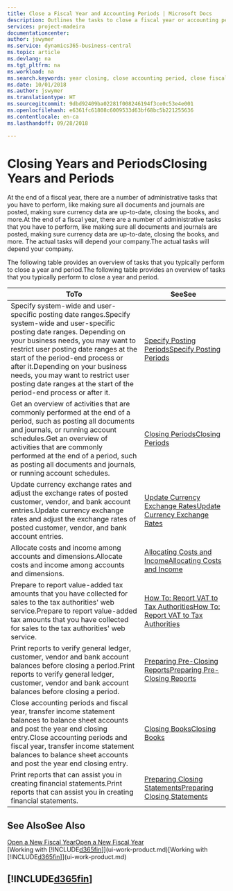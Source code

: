 ```yaml
---
title: Close a Fiscal Year and Accounting Periods | Microsoft Docs
description: Outlines the tasks to close a fiscal year or accounting period, for example, making sure documents and journals are posted and verifying bank balances.
services: project-madeira
documentationcenter: 
author: jswymer
ms.service: dynamics365-business-central
ms.topic: article
ms.devlang: na
ms.tgt_pltfrm: na
ms.workload: na
ms.search.keywords: year closing, close accounting period, close fiscal year, bank account detailed trial balance
ms.date: 10/01/2018
ms.author: jswymer
ms.translationtype: HT
ms.sourcegitcommit: 9dbd92409ba02281f008246194f3ce0c53e4e001
ms.openlocfilehash: e6361fc61808c6009533d63bf68bc5b221255636
ms.contentlocale: en-ca
ms.lasthandoff: 09/28/2018

---
```

# <a name="closing-years-and-periods"></a><span data-ttu-id="9d1cb-103">Closing Years and Periods</span><span class="sxs-lookup"><span data-stu-id="9d1cb-103">Closing Years and Periods</span></span>
<span data-ttu-id="9d1cb-104">At the end of a fiscal year, there are a number of administrative tasks that you have to perform, like making sure all documents and journals are posted, making sure currency data are up-to-date, closing the books, and more.</span><span class="sxs-lookup"><span data-stu-id="9d1cb-104">At the end of a fiscal year, there are a number of administrative tasks that you have to perform, like making sure all documents and journals are posted, making sure currency data are up-to-date, closing the books, and more.</span></span> <span data-ttu-id="9d1cb-105">The actual tasks will depend your company.</span><span class="sxs-lookup"><span data-stu-id="9d1cb-105">The actual tasks will depend your company.</span></span>

<span data-ttu-id="9d1cb-106">The following table provides an overview of tasks that you typically perform to close a year and period.</span><span class="sxs-lookup"><span data-stu-id="9d1cb-106">The following table provides an overview of tasks that you typically perform to close a year and period.</span></span>

| <span data-ttu-id="9d1cb-107">To</span><span class="sxs-lookup"><span data-stu-id="9d1cb-107">To</span></span> | <span data-ttu-id="9d1cb-108">See</span><span class="sxs-lookup"><span data-stu-id="9d1cb-108">See</span></span> |
| --- | --- |
| <span data-ttu-id="9d1cb-109">Specify system-wide and user-specific posting date ranges.</span><span class="sxs-lookup"><span data-stu-id="9d1cb-109">Specify system-wide and user-specific posting date ranges.</span></span> <span data-ttu-id="9d1cb-110">Depending on your business needs, you may want to restrict user posting date ranges at the start of the period-end process or after it.</span><span class="sxs-lookup"><span data-stu-id="9d1cb-110">Depending on your business needs, you may want to restrict user posting date ranges at the start of the period-end process or after it.</span></span> |[<span data-ttu-id="9d1cb-111">Specify Posting Periods</span><span class="sxs-lookup"><span data-stu-id="9d1cb-111">Specify Posting Periods</span></span>](finance-how-specify-posting-periods.md) |
| <span data-ttu-id="9d1cb-112">Get an overview of activities that are commonly performed at the end of a period, such as posting all documents and journals, or running account schedules.</span><span class="sxs-lookup"><span data-stu-id="9d1cb-112">Get an overview of activities that are commonly performed at the end of a period, such as posting all documents and journals, or running account schedules.</span></span> |[<span data-ttu-id="9d1cb-113">Closing Periods</span><span class="sxs-lookup"><span data-stu-id="9d1cb-113">Closing Periods</span></span>](year-how-complete-period-end-processes.md) |
| <span data-ttu-id="9d1cb-114">Update currency exchange rates and adjust the exchange rates of posted customer, vendor, and bank account entries.</span><span class="sxs-lookup"><span data-stu-id="9d1cb-114">Update currency exchange rates and adjust the exchange rates of posted customer, vendor, and bank account entries.</span></span> |[<span data-ttu-id="9d1cb-115">Update Currency Exchange Rates</span><span class="sxs-lookup"><span data-stu-id="9d1cb-115">Update Currency Exchange Rates</span></span>](finance-how-update-currencies.md) |
| <span data-ttu-id="9d1cb-116">Allocate costs and income among accounts and dimensions.</span><span class="sxs-lookup"><span data-stu-id="9d1cb-116">Allocate costs and income among accounts and dimensions.</span></span> |[<span data-ttu-id="9d1cb-117">Allocating Costs and Income</span><span class="sxs-lookup"><span data-stu-id="9d1cb-117">Allocating Costs and Income</span></span>](year-allocate-costs-income.md) |
| <span data-ttu-id="9d1cb-118">Prepare to report value-added tax amounts that you have collected for sales to the tax authorities' web service.</span><span class="sxs-lookup"><span data-stu-id="9d1cb-118">Prepare to report value-added tax amounts that you have collected for sales to the tax authorities' web service.</span></span> |[<span data-ttu-id="9d1cb-119">How To: Report VAT to Tax Authorities</span><span class="sxs-lookup"><span data-stu-id="9d1cb-119">How To: Report VAT to Tax Authorities</span></span>](finance-how-report-vat.md)|
| <span data-ttu-id="9d1cb-120">Print reports to verify general ledger, customer, vendor and bank account balances before closing a period.</span><span class="sxs-lookup"><span data-stu-id="9d1cb-120">Print reports to verify general ledger, customer, vendor and bank account balances before closing a period.</span></span> |[<span data-ttu-id="9d1cb-121">Preparing Pre-Closing Reports</span><span class="sxs-lookup"><span data-stu-id="9d1cb-121">Preparing Pre-Closing Reports</span></span>](year-prepare-preclose-reports.md) |
| <span data-ttu-id="9d1cb-122">Close accounting periods and fiscal year, transfer income statement balances to balance sheet accounts and post the year end closing entry.</span><span class="sxs-lookup"><span data-stu-id="9d1cb-122">Close accounting periods and fiscal year, transfer income statement balances to balance sheet accounts and post the year end closing entry.</span></span> |[<span data-ttu-id="9d1cb-123">Closing Books</span><span class="sxs-lookup"><span data-stu-id="9d1cb-123">Closing Books</span></span>](year-close-books.md) |
| <span data-ttu-id="9d1cb-124">Print reports that can assist you in creating financial statements.</span><span class="sxs-lookup"><span data-stu-id="9d1cb-124">Print reports that can assist you in creating financial statements.</span></span> |[<span data-ttu-id="9d1cb-125">Preparing Closing Statements</span><span class="sxs-lookup"><span data-stu-id="9d1cb-125">Preparing Closing Statements</span></span>](year-prepare-close-statement.md) |

## <a name="see-also"></a><span data-ttu-id="9d1cb-126">See Also</span><span class="sxs-lookup"><span data-stu-id="9d1cb-126">See Also</span></span>
[<span data-ttu-id="9d1cb-127">Open a New Fiscal Year</span><span class="sxs-lookup"><span data-stu-id="9d1cb-127">Open a New Fiscal Year</span></span>](finance-how-open-new-fiscal-year.md)  
<span data-ttu-id="9d1cb-128">[Working with [!INCLUDE[d365fin](includes/d365fin_md.md)]](ui-work-product.md)</span><span class="sxs-lookup"><span data-stu-id="9d1cb-128">[Working with [!INCLUDE[d365fin](includes/d365fin_md.md)]](ui-work-product.md)</span></span>

## [!INCLUDE[d365fin](includes/free_trial_md.md)]  
 

